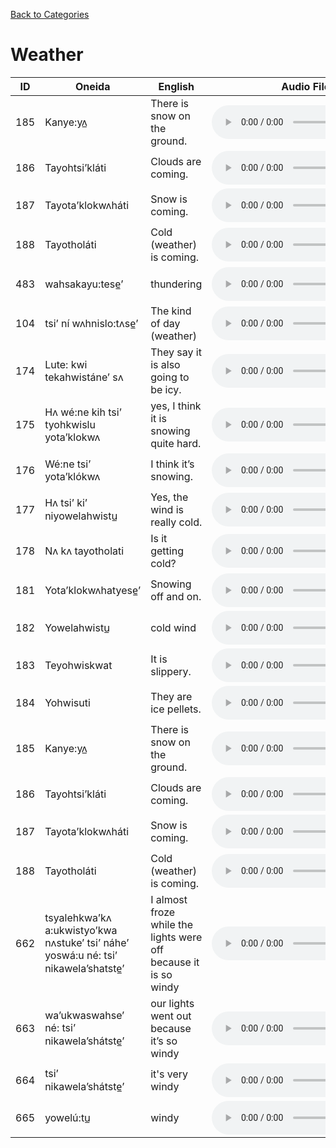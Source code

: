 [Back to Categories](../index.md)

# Weather

| ID | Oneida | English | Audio File |
|---|---|---|---|
| 185 | Kanye:yʌ̲ | There is snow on the ground. | <audio src="../audio/185.mp3" controls></audio> |
| 186 | Tayohtsi’kláti | Clouds are coming. | <audio src="../audio/186.mp3" controls></audio> |
| 187 | Tayota’klokwʌháti | Snow is coming. | <audio src="../audio/187.mp3" controls></audio> |
| 188 | Tayotholáti | Cold (weather) is coming. | <audio src="../audio/188.mp3" controls></audio> |
| 483 | wahsakayu:tese̲’ | thundering | <audio src="../audio/483.mp3" controls></audio> |
| 104 | tsi’ ní wʌhnislo:tʌse̲’ | The kind of day (weather) | <audio src="../audio/104.mp3" controls></audio> |
| 174 | Lute: kwi tekahwistáne’ sʌ | They say it is also going to be icy. | <audio src="../audio/174.mp3" controls></audio> |
| 175 | Hʌ wé:ne kih tsi’ tyohkwislu yota’klokwʌ | yes, I think it is snowing quite hard. | <audio src="../audio/175.mp3" controls></audio> |
| 176 | Wé:ne tsi’ yota’klókwʌ | I think it’s snowing. | <audio src="../audio/176.mp3" controls></audio> |
| 177 | Hʌ tsi’ ki’ niyowelahwistu̲ | Yes, the wind is really cold. | <audio src="../audio/177.mp3" controls></audio> |
| 178 | Nʌ kʌ tayotholati | Is it getting cold? | <audio src="../audio/178.mp3" controls></audio> |
| 181 | Yota’klokwʌhatyese̲’ | Snowing off and on. | <audio src="../audio/181.mp3" controls></audio> |
| 182 | Yowelahwistu̲ | cold wind | <audio src="../audio/182.mp3" controls></audio> |
| 183 | Teyohwiskwat | It is slippery. | <audio src="../audio/183.mp3" controls></audio> |
| 184 | Yohwisuti | They are ice pellets. | <audio src="../audio/184.mp3" controls></audio> |
| 185 | Kanye:yʌ̲ | There is snow on the ground. | <audio src="../audio/185.mp3" controls></audio> |
| 186 | Tayohtsi’kláti | Clouds are coming. | <audio src="../audio/186.mp3" controls></audio> |
| 187 | Tayota’klokwʌháti | Snow is coming. | <audio src="../audio/187.mp3" controls></audio> |
| 188 | Tayotholáti | Cold (weather) is coming. | <audio src="../audio/188.mp3" controls></audio> |
| 662 | tsyalehkwa’kʌ a:ukwistyo’kwa nʌstuke’ tsi’ náhe’ yoswá:u né: tsi’ nikawela’shatste̲’ | I almost froze while the lights were off because it is so windy | <audio src="../audio/662.mp3" controls></audio> |
| 663 | wa’ukwaswahse’ né: tsi’ nikawela’shátste̲’ | our lights went out because it’s so windy | <audio src="../audio/663.mp3" controls></audio> |
| 664 | tsi’ nikawela’shátste̲’ | it's very windy | <audio src="../audio/664.mp3" controls></audio> |
| 665 | yowelú:tu̲ | windy | <audio src="../audio/665.mp3" controls></audio> |